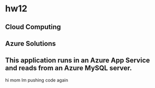 # hw12
## Cloud Computing
## Azure Solutions

## This application runs in an Azure App Service and reads from an Azure MySQL server.
hi mom Im pushing code again

